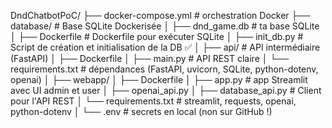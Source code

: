 DndChatbotPoC/
├── docker-compose.yml           # orchestration Docker
├── database/                    # Base SQLite Dockerisée
│   ├── dnd_game.db              # ta base SQLite
│   ├── Dockerfile               # Dockerfile pour exécuter SQLite
│   ├── init_db.py               # Script de création et initialisation de la DB  ✅
│
├── api/                         # API intermédiaire (FastAPI)
│   ├── Dockerfile
│   ├── main.py                  # API REST claire
│   └── requirements.txt         # dépendances (FastAPI, uvicorn, SQLite, python-dotenv, openai)
│
├── webapp/
│   ├── Dockerfile
│   ├── app.py                   # app Streamlit avec UI admin et user
│   ├── openai_api.py
│   ├── database_api.py          # Client pour l'API REST
│   └── requirements.txt         # streamlit, requests, openai, python-dotenv
│
└── .env                         # secrets en local (non sur GitHub !)
